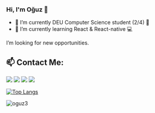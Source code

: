 ### Hi, I'm Oğuz 👋

- 🔭 I’m currently DEU Computer Science student (2/4) 📝
- 🌱 I’m currently learning React & React-native 💻

I’m looking for new opportunities.

## :mailbox: Contact Me:

[<img src="https://cdn3.iconfinder.com/data/icons/colorful-guache-social-media-logos-1/159/social-media_gmail-64.png"/>](mailto:ulukaya311@gmail.com)
[<img target="_blank" src="https://cdn4.iconfinder.com/data/icons/colorful-guache-social-media-logos-1/159/social-media_linkedin-64.png"/>](https://www.linkedin.com/in/oguz3/)
[<img target="_blank" src="https://cdn2.iconfinder.com/data/icons/colorful-guache-social-media-logos-1/155/social-media_twitter-64.png"/>](https://twitter.com/Oguz56576)
[<img target="_blank" src="https://cdn3.iconfinder.com/data/icons/colorful-guache-social-media-logos-1/159/social-media_web-64.png"/>](https://oguzhanulukaya.net/)

[![Top Langs](https://github-readme-stats.vercel.app/api/top-langs/?username=oguz3&layout=compact)](https://github.com/anuraghazra/github-readme-stats)

<p align="left"> <img src="https://komarev.com/ghpvc/?username=oguz3" alt="oguz3" /> </p>
